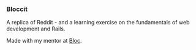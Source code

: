 ### Bloccit
A replica of Reddit - and a learning exercise on the fundamentals of web development and Rails.

Made with my mentor at [Bloc](http://bloc.io).